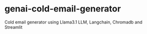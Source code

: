 # genai-cold-email-generator
Cold email generator using Llama3.1 LLM, Langchain, Chromadb and Streamlit
